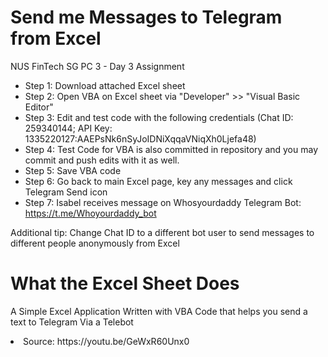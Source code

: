 # Send me Messages to Telegram from Excel
NUS FinTech SG PC 3 - Day 3 Assignment

- Step 1: Download attached Excel sheet
- Step 2: Open VBA on Excel sheet via "Developer" >> "Visual Basic Editor"
- Step 3: Edit and test code with the following credentials (Chat ID: 259340144; API Key: 1335220127:AAEPsNk6nSyJoIDNiXqqaVNiqXh0Ljefa48)
- Step 4: Test Code for VBA is also committed in repository and you may commit and push edits with it as well.
- Step 5: Save VBA code
- Step 6: Go back to main Excel page, key any messages and click Telegram Send icon
- Step 7: Isabel receives message on Whosyourdaddy Telegram Bot: https://t.me/Whoyourdaddy_bot

Additional tip: Change Chat ID to a different bot user to send messages to different people anonymously from Excel

# What the Excel Sheet Does
A Simple Excel Application Written with VBA Code that helps you send a text to Telegram Via a Telebot

<li>Source: https://youtu.be/GeWxR60Unx0 
